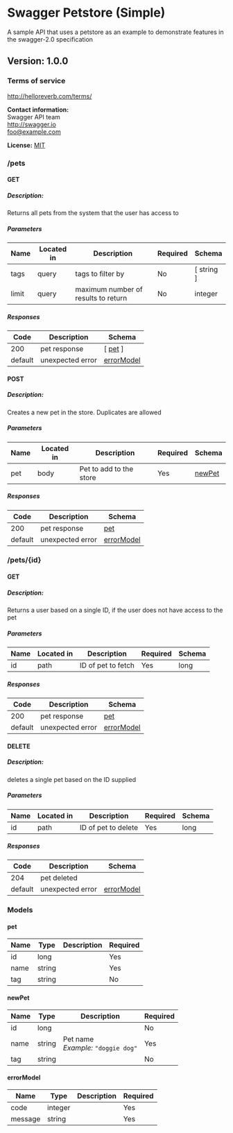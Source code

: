 # Swagger Petstore (Simple)
A sample API that uses a petstore as an example to demonstrate features in the swagger-2.0 specification

## Version: 1.0.0

### Terms of service
http://helloreverb.com/terms/

**Contact information:**  
Swagger API team  
http://swagger.io  
foo@example.com  

**License:** [MIT](http://opensource.org/licenses/MIT)

### /pets

#### GET
##### Description:

Returns all pets from the system that the user has access to

##### Parameters

| Name | Located in | Description | Required | Schema |
| ---- | ---------- | ----------- | -------- | ---- |
| tags | query | tags to filter by | No | [ string ] |
| limit | query | maximum number of results to return | No | integer |

##### Responses

| Code | Description | Schema |
| ---- | ----------- | ------ |
| 200 | pet response | [ [pet](#pet) ] |
| default | unexpected error | [errorModel](#errormodel) |

#### POST
##### Description:

Creates a new pet in the store.  Duplicates are allowed

##### Parameters

| Name | Located in | Description | Required | Schema |
| ---- | ---------- | ----------- | -------- | ---- |
| pet | body | Pet to add to the store | Yes | [newPet](#newpet) |

##### Responses

| Code | Description | Schema |
| ---- | ----------- | ------ |
| 200 | pet response | [pet](#pet) |
| default | unexpected error | [errorModel](#errormodel) |

### /pets/{id}

#### GET
##### Description:

Returns a user based on a single ID, if the user does not have access to the pet

##### Parameters

| Name | Located in | Description | Required | Schema |
| ---- | ---------- | ----------- | -------- | ---- |
| id | path | ID of pet to fetch | Yes | long |

##### Responses

| Code | Description | Schema |
| ---- | ----------- | ------ |
| 200 | pet response | [pet](#pet) |
| default | unexpected error | [errorModel](#errormodel) |

#### DELETE
##### Description:

deletes a single pet based on the ID supplied

##### Parameters

| Name | Located in | Description | Required | Schema |
| ---- | ---------- | ----------- | -------- | ---- |
| id | path | ID of pet to delete | Yes | long |

##### Responses

| Code | Description | Schema |
| ---- | ----------- | ------ |
| 204 | pet deleted |  |
| default | unexpected error | [errorModel](#errormodel) |

### Models


#### pet

| Name | Type | Description | Required |
| ---- | ---- | ----------- | -------- |
| id | long |  | Yes |
| name | string |  | Yes |
| tag | string |  | No |

#### newPet

| Name | Type | Description | Required |
| ---- | ---- | ----------- | -------- |
| id | long |  | No |
| name | string | Pet name<br>_Example:_ `"doggie dog"` | Yes |
| tag | string |  | No |

#### errorModel

| Name | Type | Description | Required |
| ---- | ---- | ----------- | -------- |
| code | integer |  | Yes |
| message | string |  | Yes |

